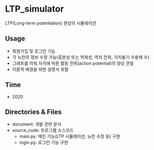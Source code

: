 # LTP_simulator
LTP(Long-term potentiation) 현상의 시뮬레이션

## Usage
* 회원가입 및 로그인 기능
* 각 뉴런의 정보 수정 가능(흥분성 또는 억제성, 역치 전위, 가지돌기 수용체 수)
* 그래프를 띄워 자극에 따른 활동 전위(action potential)의 양상 관찰
* 이론적 배경을 위한 설명서 포함

## Time
* 2020

## Directories & Files
* document: 개발 관련 문서
* source_code: 프로그램 소스코드
  * main.py: 메인 기능(LTP 시뮬레이션, 뉴런 수정 등) 구현
  * login.py: 로그인 기능 구현

